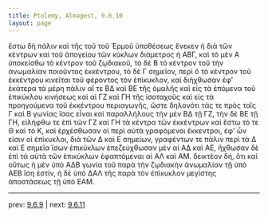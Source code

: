 ```yaml
---
title: Ptolemy, Almagest, 9.6.10
layout: page
---
```


ἔστω δὴ πάλιν καὶ τῆς τοῦ τοῦ Ἑρμοῦ ὑποθέσεως ἕνεκεν ἡ διὰ τῶν κέντρων καὶ τοῦ ἀπογείου τῶν κύκλων διάμετρος ἡ ΑΒΓ, καὶ τὸ μὲν Α ὑποκείσθω τὸ κέντρον τοῦ ζῳδιακοῦ, τὸ δὲ Β τὸ κέντρον τοῦ τὴν ἀνωμαλίαν ποιοῦντος ἐκκέντρου, τὸ δὲ Γ σημεῖον, περὶ ὃ τὸ κέντρον τοῦ ἐκκέντρου κινεῖται τοῦ φέροντος τὸν ἐπίκυκλον, καὶ διήχθωσαν ἐφ' ἑκάτερα τὰ μέρη πάλιν αἵ τε ΒΔ καὶ ΒΕ τῆς ὁμαλῆς καὶ εἰς τὰ ἑπόμενα τοῦ ἐπικύκλου κινήσεως καὶ αἱ ΓΖ καὶ ΓΗ τῆς ἰσοταχοῦς καὶ εἰς τὰ προηγούμενα τοῦ ἐκκέντρου περιαγωγῆς, ὥστε δηλονότι τάς τε πρὸς τοῖς Γ καὶ Β γωνίας ἴσας εἶναι καὶ παραλλήλους τὴν μὲν ΒΔ τῇ ΓΖ, τὴν δὲ ΒΕ τῇ ΓΗ, εἰλήφθω τε ἐπὶ τῶν ΓΖ καὶ ΓΗ τὰ κέντρα τῶν ἐκκέντρων καὶ ἔστω τό τε Θ καὶ τὸ Κ, καὶ ἐρχέσθωσαν οἱ περὶ αὐτὰ γραφόμενοι ἔκκεντροι, ἐφ' ὧν εἰσιν οἱ ἐπίκυκλοι, διὰ τῶν Δ καὶ Ε σημείων, γραφέντων τε πάλιν περὶ τὰ Δ καὶ Ε σημεῖα ἴσων ἐπικύκλων ἐπεζεύχθωσαν μὲν αἱ ΑΔ καὶ ΑΕ, ἤχθωσαν δὲ ἐπὶ τὰ αὐτὰ τῶν ἐπικύκλων ἐφαπτόμεναι αἱ ΑΛ καὶ ΑΜ. δεικτέον δή, ὅτι καὶ οὕτως ἡ μὲν ὑπὸ ΑΔΒ γωνία τοῦ παρὰ τὴν ζῳδιακὴν ἀνωμαλίαν τῇ ὑπὸ ΑΕΒ ἴση ἐστίν, ἡ δὲ ὑπὸ ΔΑΛ τῆς παρὰ τὸν ἐπίκυκλον μεγίστης ἀποστάσεως τῇ ὑπὸ ΕΑΜ. 

---

prev: [9.6.9](../9.6.9/) | next: [9.6.11](../9.6.11/)

